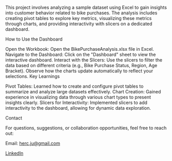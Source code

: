 This project involves analyzing a sample dataset using Excel to gain insights into customer behavior related to bike purchases. The analysis includes creating pivot tables to explore key metrics, visualizing these metrics through charts, and providing interactivity with slicers on a dedicated dashboard.

How to Use the Dashboard

Open the Workbook:
Open the BikePurchaseAnalysis.xlsx file in Excel.
Navigate to the Dashboard:
Click on the "Dashboard" sheet to view the interactive dashboard.
Interact with the Slicers:
Use the slicers to filter the data based on different criteria (e.g., Bike Purchase Status, Region, Age Bracket).
Observe how the charts update automatically to reflect your selections.
Key Learnings

Pivot Tables: Learned how to create and configure pivot tables to summarize and analyze large datasets effectively.
Chart Creation: Gained experience in visualizing data through various chart types to present insights clearly.
Slicers for Interactivity: Implemented slicers to add interactivity to the dashboard, allowing for dynamic data exploration.

Contact

For questions, suggestions, or collaboration opportunities, feel free to reach out:

Email: herc.ju@gmail.com

[LinkedIn](https://www.linkedin.com/in/julesherc/)
